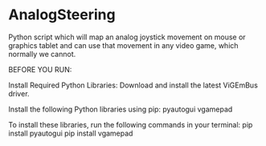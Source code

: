 # AnalogSteering
Python script which will map an analog joystick movement on mouse or graphics tablet and can use that movement in any video game, which  normally we cannot.

BEFORE YOU RUN:

Install Required Python Libraries:
Download and install the latest ViGEmBus driver.

Install the following Python libraries using pip:
pyautogui
vgamepad

To install these libraries, run the following commands in your terminal:
pip install pyautogui
pip install vgamepad
